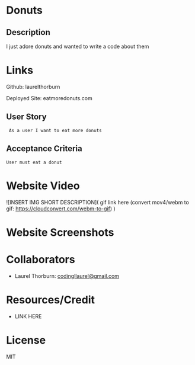 # Donuts
  ## Description
I just adore donuts and wanted to write a code about them  

  # Links
  
  Github: laurelthorburn
  
  Deployed Site: eatmoredonuts.com
  
  ## User Story
  
  ```
   As a user I want to eat more donuts
  ```
  
  ## Acceptance Criteria
  
  ```
  User must eat a donut
  ```
  
  # Website Video
  
  ![INSERT IMG SHORT DESCRIPTION]( gif link here (convert mov4/webm to gif: https://cloudconvert.com/webm-to-gif) )
  
  # Website Screenshots
  
  # Collaborators
  
  * Laurel Thorburn: codingllaurel@gmail.com
  
  # Resources/Credit
  
  * LINK HERE
  
  # License
  MIT